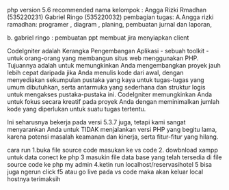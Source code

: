   php version 5.6 recommended
nama kelompok : Angga Rizki Rmadhan (535220231)
							  Gabriel Ringo (535220032)
pembagian tugas:
A.Angga rizki ramadhan:
 programer ,
 diagram ,
 planing,
 pembuatan jurnal dan laporan,

b. gabriel ringo :
  pembuatan ppt
  membuat jira
  menyiapkan client
  


  CodeIgniter adalah Kerangka Pengembangan Aplikasi - sebuah toolkit - untuk orang-orang yang membangun situs web menggunakan PHP. Tujuannya adalah untuk memungkinkan Anda mengembangkan proyek jauh lebih cepat daripada jika Anda menulis kode dari awal, dengan menyediakan sekumpulan pustaka yang kaya untuk tugas-tugas yang umum dibutuhkan, serta antarmuka yang sederhana dan struktur logis untuk mengakses pustaka-pustaka ini. CodeIgniter memungkinkan Anda untuk fokus secara kreatif pada proyek Anda dengan meminimalkan jumlah kode yang diperlukan untuk suatu tugas tertentu.
  
Ini seharusnya bekerja pada versi 5.3.7 juga, tetapi kami sangat menyarankan Anda untuk TIDAK menjalankan versi PHP yang begitu lama, karena potensi masalah keamanan dan kinerja, serta fitur-fitur yang hilang.

cara run
1.buka file source code masukan ke vs code
2. dowbnload xampp untuk data conect ke php 
3 masukin file data base yang telah tersedia di file source code ke php my admin
4.ketin run localhost/reservasihotel
5  bisa juga ngerun click f5 atau go live pada vs code 
maka akan keluar local hostnya 
terimaksih 
